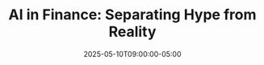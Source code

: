 ---
title: "AI in Finance: Separating Hype from Reality"
date: 2025-05-10T09:00:00-05:00
draft: false
description: "Learn to distinguish between realistic AI applications in finance and overhyped claims, with practical frameworks for finance leaders to evaluate AI solutions."
slug: "ai-finance-separating-hype-reality"
tags: ["finance leadership", "artificial intelligence", "financial technology", "fintech evaluation"]
categories: ["Finance Leadership in the AI Era"]
series: ["Financial Leadership in the AI Era"]
series_order: 2
showToc: true
---